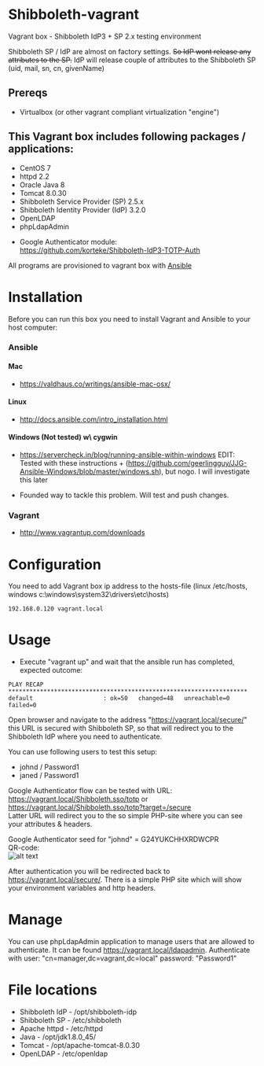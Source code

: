 # Shibboleth-vagrant
Vagrant box - Shibboleth IdP3 + SP 2.x testing environment

Shibboleth SP / IdP are almost on factory settings. ~~So IdP wont release any attributes to the SP.~~ IdP will release couple of attributes to the Shibboleth SP (uid, mail, sn, cn, givenName)

## Prereqs
* Virtualbox (or other vagrant compliant virtualization "engine")

## This Vagrant box includes following packages / applications:
* CentOS 7
* httpd 2.2
* Oracle Java 8
* Tomcat 8.0.30
* Shibboleth Service Provider (SP) 2.5.x
* Shibboleth Identity Provider (IdP) 3.2.0
* OpenLDAP
* phpLdapAdmin

+ Google Authenticator module:  
https://github.com/korteke/Shibboleth-IdP3-TOTP-Auth  

All programs are provisioned to vagrant box with [Ansible](https://www.google.com)

# Installation

Before you can run this box you need to install Vagrant and Ansible to your host computer:
### Ansible

#### Mac
* https://valdhaus.co/writings/ansible-mac-osx/

#### Linux
* http://docs.ansible.com/intro_installation.html

#### Windows (Not tested) w\ cygwin
* https://servercheck.in/blog/running-ansible-within-windows
EDIT:
Tested with these instructions + (https://github.com/geerlingguy/JJG-Ansible-Windows/blob/master/windows.sh), but nogo.
I will investigate this later
- Founded way to tackle this problem. Will test and push changes.

### Vagrant
* http://www.vagrantup.com/downloads

# Configuration

You need to add Vagrant box ip address to the hosts-file (linux /etc/hosts, windows c:\windows\system32\drivers\etc\hosts)

```
192.168.0.120 vagrant.local
```

# Usage

* Execute "vagrant up" and wait that the ansible run has completed, expected outcome:

```
PLAY RECAP ********************************************************************
default                    : ok=50   changed=48   unreachable=0    failed=0
```

Open browser and navigate to the address "https://vagrant.local/secure/" this URL is secured with Shibboleth SP, so that will redirect you to the Shibboleth IdP where you need to authenticate.

You can use following users to test this setup:
* johnd / Password1
* janed / Password1  

Google Authenticator flow can be tested with URL: https://vagrant.local/Shibboleth.sso/totp  or https://vagrant.local/Shibboleth.sso/totp?target=/secure  
Latter URL will redirect you to the so simple PHP-site where you can see your attributes & headers.

Google Authenticator seed  for "johnd" = G24YUKCHHXRDWCPR  
QR-code:  
![alt text](https://kvak.net/totp_code_qr.png "Logo Title Text 1")


After authentication you will be redirected back to https://vagrant.local/secure/. There is a simple PHP site which will show your environment variables and http headers.

# Manage
You can use phpLdapAdmin application to manage users that are allowed to authenticate. It can be found https://vagrant.local/ldapadmin. Authenticate with user: "cn=manager,dc=vagrant,dc=local" password: "Password1"

# File locations

* Shibboleth IdP - /opt/shibboleth-idp
* Shibboleth SP - /etc/shibboleth
* Apache httpd - /etc/httpd
* Java - /opt/jdk1.8.0_45/
* Tomcat - /opt/apache-tomcat-8.0.30
* OpenLDAP - /etc/openldap
